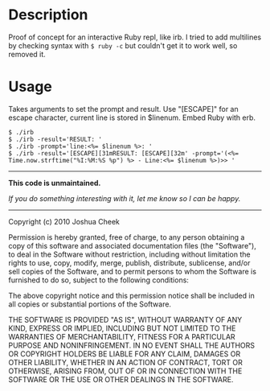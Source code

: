 Description
===========

Proof of concept for an interactive Ruby repl, like irb. I tried to add multilines by checking syntax with `$ ruby -c` but couldn't get it to work well, so removed it.

Usage
=====

Takes arguments to set the prompt and result. Use "[ESCAPE]" for an escape character, current line is stored in $linenum. Embed Ruby with erb.

    $ ./irb
	$ ./irb -result='RESULT: '
	$ ./irb -prompt='line:<%= $linenum %>: '
	$ ./irb -result='[ESCAPE][31mRESULT: [ESCAPE][32m' -prompt='(<%= Time.now.strftime("%I:%M:%S %p") %> - Line:<%= $linenum %>)>> '

---------------------------------------

**This code is unmaintained.** 

_If you do something interesting with it, let me know so I can be happy._

---------------------------------------

Copyright (c) 2010 Joshua Cheek

 Permission is hereby granted, free of charge, to any person obtaining a copy
 of this software and associated documentation files (the "Software"), to deal
 in the Software without restriction, including without limitation the rights
 to use, copy, modify, merge, publish, distribute, sublicense, and/or sell
 copies of the Software, and to permit persons to whom the Software is
 furnished to do so, subject to the following conditions:

 The above copyright notice and this permission notice shall be included in
 all copies or substantial portions of the Software.

 THE SOFTWARE IS PROVIDED "AS IS", WITHOUT WARRANTY OF ANY KIND, EXPRESS OR
 IMPLIED, INCLUDING BUT NOT LIMITED TO THE WARRANTIES OF MERCHANTABILITY,
 FITNESS FOR A PARTICULAR PURPOSE AND NONINFRINGEMENT. IN NO EVENT SHALL THE
 AUTHORS OR COPYRIGHT HOLDERS BE LIABLE FOR ANY CLAIM, DAMAGES OR OTHER
 LIABILITY, WHETHER IN AN ACTION OF CONTRACT, TORT OR OTHERWISE, ARISING FROM,
 OUT OF OR IN CONNECTION WITH THE SOFTWARE OR THE USE OR OTHER DEALINGS IN
 THE SOFTWARE.
